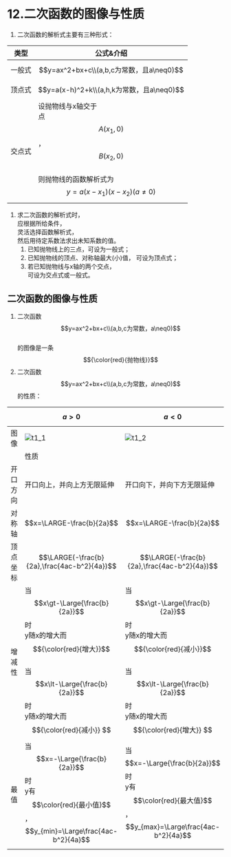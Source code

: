 # 12.二次函数的图像与性质

1.  二次函数的解析式主要有三种形式：

| 类型| 公式&介绍 |
|-|-|
| 一般式 | $$y=ax^2+bx+c\\(a,b,c为常数，且a\neq0)$$ |
| 顶点式 | $$y=a(x-h)^2+k\\(a,h,k为常数，且a\neq0)$$ |
| 交点式 | 设抛物线与x轴交于<br>点$$A(x_1,0)$$，$$B(x_2,0)$$<br>则抛物线的函数解析式为<br>$$y=a(x-x_1)(x-x_2)(a\neq0)$$ |

1. 求二次函数的解析式时，\
   应根据所给条件，\
   灵活选择函数解析式，\
   然后用待定系数法求出未知系数的值。
   1. 已知抛物线上的三点，可设为一般式；
   2. 已知抛物线的顶点、对称轴最大(小)值， 可设为顶点式；
   3. 若已知抛物线与x轴的两个交点，\
      可设为交点式或一般式。

## 二次函数的图像与性质
1. 二次函数$$y=ax^2+bx+c\\(a,b,c为常数，a\neq0)$$    
的图像是一条$${\color{red}{抛物线}}$$
2. 二次函数$$y=ax^2+bx+c\\(a,b,c为常数，a\neq0)$$的性质：

| | $$a\gt0$$ | $$a\lt0$$ |
|- | - | - |
|图像 | ![t1\_1](pics/T1\_1.svg) |  ![t1\_2](pics/T1\_2.svg) |
|  | 性质 |  |
| 开口<br>方向 | 开口向上，并向上方无限延伸|开口向下，并向下方无限延伸|
| 对称轴 | $$x=\LARGE-\frac{b}{2a}$$ | $$x=\LARGE-\frac{b}{2a}$$ |
|顶点<br>坐标 |$$\LARGE(-\frac{b}{2a},\frac{4ac-b^2}{4a})$$ | $$\LARGE(-\frac{b}{2a},\frac{4ac-b^2}{4a})$$ |
| 增减性 | 当$$x\gt-\Large{\frac{b}{2a}}$$时<br>y随x的增大而$${\color{red}{增大}}$$<br>当$$x\lt-\Large{\frac{b}{2a}}$$时<br>y随x的增大而$${\color{red}{减小}} $$ | 当$$x\gt-\Large{\frac{b}{2a}}$$时<br>y随x的增大而$${\color{red}{减小}}$$<br>当$$x\lt-\Large{\frac{b}{2a}}$$时<br>y随x的增大而$${\color{red}{增大}} $$ |
|最值 | 当$$x=-\Large{\frac{b}{2a}}$$时<br>y有$$\color{red}{最小值}$$，<br>$$y_{min}=\Large\frac{4ac-b^2}{4a}$$ | 当$$x=-\Large{\frac{b}{2a}}$$时<br>y有$$\color{red}{最大值}$$，<br>$$y_{max}=\Large\frac{4ac-b^2}{4a}$$ |